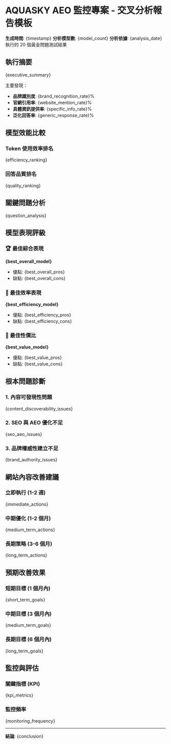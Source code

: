 # AQUASKY AEO 監控專案 - 交叉分析報告模板

**生成時間**: {timestamp}
**分析模型數**: {model_count}
**分析依據**: {analysis_date} 執行的 20 個黃金問題測試結果

## 執行摘要

{executive_summary}

主要發現：
- **品牌識別度**: {brand_recognition_rate}%
- **官網引用率**: {website_mention_rate}%
- **具體資訊提供率**: {specific_info_rate}%
- **泛化回答率**: {generic_response_rate}%

## 模型效能比較

### Token 使用效率排名
{efficiency_ranking}

### 回答品質排名
{quality_ranking}

## 關鍵問題分析

{question_analysis}

## 模型表現評級

### 🏆 最佳綜合表現
**{best_overall_model}**
- 優點: {best_overall_pros}
- 缺點: {best_overall_cons}

### 🥈 最佳效率表現  
**{best_efficiency_model}**
- 優點: {best_efficiency_pros}
- 缺點: {best_efficiency_cons}

### 🥉 最佳性價比
**{best_value_model}**
- 優點: {best_value_pros}
- 缺點: {best_value_cons}

## 根本問題診斷

### 1. 內容可發現性問題
{content_discoverability_issues}

### 2. SEO 與 AEO 優化不足
{seo_aeo_issues}

### 3. 品牌權威性建立不足
{brand_authority_issues}

## 網站內容改善建議

### 立即執行 (1-2 週)
{immediate_actions}

### 中期優化 (1-2 個月)
{medium_term_actions}

### 長期策略 (3-6 個月)
{long_term_actions}

## 預期改善效果

### 短期目標 (1 個月內)
{short_term_goals}

### 中期目標 (3 個月內)
{medium_term_goals}

### 長期目標 (6 個月內)
{long_term_goals}

## 監控與評估

### 關鍵指標 (KPI)
{kpi_metrics}

### 監控頻率
{monitoring_frequency}

---

**結論**: {conclusion}
